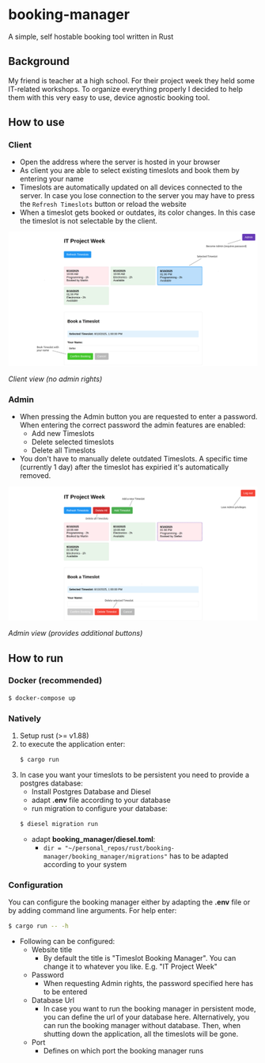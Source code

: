 # booking-manager

A simple, self hostable booking tool written in Rust

## Background

My friend is teacher at a high school. For their project week they held some IT-related workshops. To organize everything properly I decided to help them with this very easy to use, device agnostic booking tool.


## How to use

### Client

- Open the address where the server is hosted in your browser
- As client you are able to select existing timeslots and book them by entering your name
- Timeslots are automatically updated on all devices connected to the server. In case you lose connection to the server you may have to press the `Refresh Timeslots` button or reload the website
- When a timeslot gets booked or outdates, its color changes. In this case the timeslot is not selectable by the client. 
<p align="center">
<img src="docs/images/client_view.png" alt="Client view" width="800"  />
  <figcaption style="font-style: italic; margin-top: 8px;">
    Client view (no admin rights)
  </figcaption>
</p>

### Admin
- When pressing the Admin button you are requested to enter a password. When entering the correct password the admin features are enabled:
    - Add new Timeslots
    - Delete selected timeslots
    - Delete all Timeslots
- You don't have to manually delete outdated Timeslots. A specific time (currently 1 day) after the timeslot has expiried it's automatically removed.
<p align="center">
<img src="docs/images/admin_view.png" alt="Admin view" width="800"  />
  <figcaption style="font-style: italic; margin-top: 8px;">
    Admin view (provides additional buttons)
  </figcaption>
</p>

## How to run

### Docker (recommended)

```Bash
$ docker-compose up
```

### Natively

1) Setup rust (>= v1.88)
2) to execute the application enter: 
    ``` Bash
    $ cargo run
    ```
3) In case you want your timeslots to be persistent you need to provide a postgres database:
    - Install Postgres Database and Diesel
    - adapt **.env** file according to your database
    - run migration to configure your database: 
    ``` Bash
    $ diesel migration run
    ``` 
    - adapt **booking_manager/diesel.toml**:
        - `dir = "~/personal_repos/rust/booking-manager/booking_manager/migrations"` has to be adapted according to your system


### Configuration

You can configure the booking manager either by adapting the **.env** file or by adding command line arguments. For help enter: 
``` Bash
$ cargo run -- -h
```
    
- Following can be configured:
    - Website title
        - By default the title is "Timeslot Booking Manager". You can change it to whatever you like. E.g. "IT Project Week"
    - Password
        - When requesting Admin rights, the password specified here has to be entered
    - Database Url
        - In case you want to run the booking manager in persistent mode, you can define the url of your database here. Alternatively, you can run the booking manager without database. Then, when shutting down the application, all the timeslots will be gone.
    - Port
        - Defines on which port the booking manager runs

